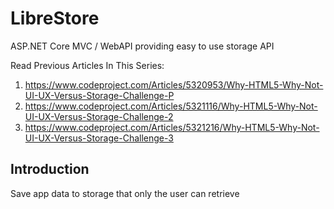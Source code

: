 # LibreStore
ASP.NET Core MVC / WebAPI providing easy to use storage API

Read Previous Articles In This Series:
1)  https://www.codeproject.com/Articles/5320953/Why-HTML5-Why-Not-UI-UX-Versus-Storage-Challenge-P
2)  https://www.codeproject.com/Articles/5321116/Why-HTML5-Why-Not-UI-UX-Versus-Storage-Challenge-2
3)  https://www.codeproject.com/Articles/5321216/Why-HTML5-Why-Not-UI-UX-Versus-Storage-Challenge-3

Introduction
------------------------------
Save app data to storage that only the user can retrieve
